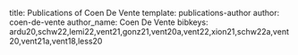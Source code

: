 title: Publications of Coen De Vente
template: publications-author
author: coen-de-vente
author_name: Coen De Vente
bibkeys: ardu20,schw22,lemi22,vent21,gonz21,vent20a,vent22,xion21,schw22a,vent20,vent21a,vent18,less20